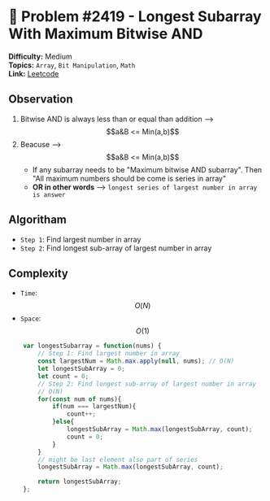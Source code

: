 # 🧩 Problem #2419 - Longest Subarray With Maximum Bitwise AND

**Difficulty:** Medium  
**Topics:**  `Array`, `Bit Manipulation`, `Math`  
**Link:** [Leetcode](https://leetcode.com/problems/longest-subarray-with-maximum-bitwise-and/description/?envType=daily-question&envId=2025-07-30)

## Observation 

1. Bitwise AND is always less than or equal than addition --> $$a&B <= Min(a,b)$$ 
2. Beacuse --> $$a&B <= Min(a,b)$$  
   - If any subarray needs to be "Maximum bitwise AND subarray". Then "All maximum numbers should be come is series in array"
   - **OR in other words** --> `longest series of largest number in array is answer`

## Algoritham

- `Step 1`: Find largest number in array
- `Step 2`: Find longest sub-array of largest number in array

## Complexity

- `Time`: $$O(N)$$
- `Space`: $$O(1)$$


```javascript []
    var longestSubarray = function(nums) {
        // Step 1: Find largest number in array
        const largestNum = Math.max.apply(null, nums); // O(N)
        let longestSubArray = 0;
        let count = 0;
        // Step 2: Find longest sub-array of largest number in array
        // O(N)
        for(const num of nums){
            if(num === largestNum){
                count++;
            }else{
                longestSubArray = Math.max(longestSubArray, count);
                count = 0;
            }
        }
        // might be last element also part of series
        longestSubArray = Math.max(longestSubArray, count);

        return longestSubArray;
    };
```
